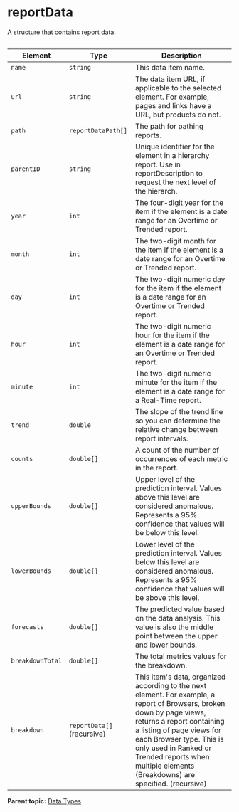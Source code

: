 # reportData

A structure that contains report data.



##  

|Element|Type|Description|
|-------|----|-----------|
| ` name ` | `string` | This data item name. |
| ` url ` | `string` | The data item URL, if applicable to the selected element. For example, pages and links have a URL, but products do not. |
|`path` |`reportDataPath[]` | The path for pathing reports. |
| ` parentID ` | `string` | Unique identifier for the element in a hierarchy report. Use in reportDescription to request the next level of the hierarch. |
| ` year ` | `int` | The four-digit year for the item if the element is a date range for an Overtime or Trended report. |
| ` month ` | `int` | The two-digit month for the item if the element is a date range for an Overtime or Trended report. |
| ` day ` | `int` | The two-digit numeric day for the item if the element is a date range for an Overtime or Trended report. |
| ` hour ` | `int` | The two-digit numeric hour for the item if the element is a date range for an Overtime or Trended report. |
| ` minute ` | `int` | The two-digit numeric minute for the item if the element is a date range for a Real-Time report. |
|`trend` |`double` | The slope of the trend line so you can determine the relative change between report intervals. |
| ` counts ` | `double[]` | A count of the number of occurrences of each metric in the report. |
| ` upperBounds ` | `double[]` | Upper level of the prediction interval. Values above this level are considered anomalous. Represents a 95% confidence that values will be below this level. |
| ` lowerBounds ` | `double[]` | Lower level of the prediction interval. Values below this level are considered anomalous. Represents a 95% confidence that values will be above this level. |
| ` forecasts ` | `double[]` | The predicted value based on the data analysis. This value is also the middle point between the upper and lower bounds. |
| ` breakdownTotal ` | `double[]` | The total metrics values for the breakdown. |
| ` breakdown ` | `reportData[]` (recursive)| This item's data, organized according to the next element. For example, a report of Browsers, broken down by page views, returns a report containing a listing of page views for each Browser type. This is only used in Ranked or Trended reports when multiple elements (Breakdowns) are specified. (recursive) |

**Parent topic:** [Data Types](../data_types/datatypes.md)

